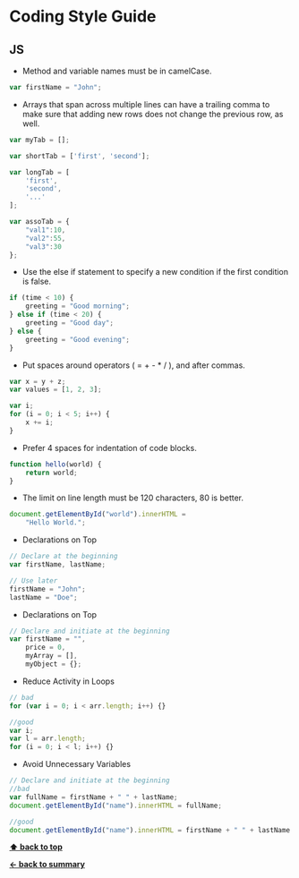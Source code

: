 # Coding Style Guide

## JS

* Method and variable names must be in camelCase.
```js
var firstName = "John";
```
* Arrays that span across multiple lines can have a trailing comma to make sure that adding new rows does not change the previous row, as well.
```js
var myTab = [];

var shortTab = ['first', 'second'];

var longTab = [
    'first',
	'second',
	'...'
];

var assoTab = {
    "val1":10,
    "val2":55,
    "val3":30
};
```
* Use the else if statement to specify a new condition if the first condition is false.
```js
if (time < 10) {
    greeting = "Good morning";
} else if (time < 20) {
    greeting = "Good day";
} else {
    greeting = "Good evening";
}
```
* Put spaces around operators ( = + - * / ), and after commas.
```js
var x = y + z;
var values = [1, 2, 3]; 

var i;
for (i = 0; i < 5; i++) {
    x += i;
}
```
* Prefer 4 spaces for indentation of code blocks.
```js
function hello(world) {
    return world;
}
```
* The limit on line length must be 120 characters, 80 is better.
```js
document.getElementById("world").innerHTML =
    "Hello World.";
```
* Declarations on Top
```js
// Declare at the beginning
var firstName, lastName;

// Use later
firstName = "John";
lastName = "Doe";
```
* Declarations on Top
```js
// Declare and initiate at the beginning
var firstName = "",
    price = 0,
    myArray = [],
    myObject = {}; 
```
* Reduce Activity in Loops
```js
// bad
for (var i = 0; i < arr.length; i++) {}

//good
var i;
var l = arr.length;
for (i = 0; i < l; i++) {}
```
* Avoid Unnecessary Variables
```js
// Declare and initiate at the beginning
//bad
var fullName = firstName + " " + lastName;
document.getElementById("name").innerHTML = fullName;

//good
document.getElementById("name").innerHTML = firstName + " " + lastName 
```

**[⬆ back to top](#Coding-Style-Guide)**

**[← back to summary](https://github.com/centreon/centreon)**